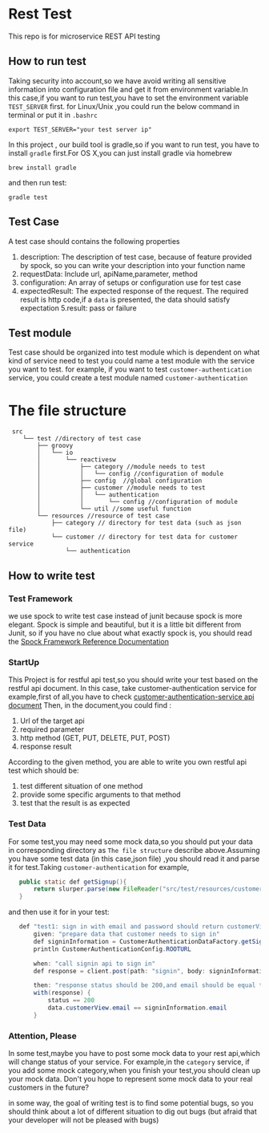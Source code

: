 # Rest Test
This repo is for microservice REST API testing
## How to run test
Taking security into account,so we have avoid writing all sensitive information into configuration file
and get it from environment variable.In this case,if you want to run  test,you have to 
set the environment variable `TEST_SERVER` first.
for Linux/Unix ,you could run the below command in terminal or put it in `.bashrc`
```
export TEST_SERVER="your test server ip"
```
In this project , our build tool is gradle,so if you want to run test,
you have to install `gradle` first.For OS X,you can just install gradle via homebrew
```
brew install gradle
```
and then run test:
```
gradle test
```
## Test Case
A test case should contains the following properties
1. description: The description of test case, because of feature provided by spock, so you can write your description into your function name 
2. requestData: Include url, apiName,parameter, method
3. configuration: An array of setups or configuration use for test case
4. expectedResult: The expected response of the request. The required result is 
http code,if a `data` is presented, the data should satisfy expectation
5.result: pass or failure
## Test module
Test case should be organized into test module which is dependent on what kind of service need to test
you could name a test module with the service you want to test. for example, if you want to test
 `customer-authentication` service, you could create a test module named `customer-authentication`

# The file structure
```
 src
    └── test //directory of test case
        ├── groovy
        │   └── io
        │       └── reactivesw
        │           ├── category //module needs to test
        │           │   └── config //configuration of module
        │           ├── config  //global configuration
        │           ├── customer //module needs to test
        │           │   └── authentication
        │           │       └── config //configuration of module
        │           └── util //some useful function
        └── resources //resource of test case
            ├── category // directory for test data (such as json file) 
            └── customer // directory for test data for customer service
                └── authentication

```

## How to write test
### Test Framework
we use spock to write test case instead of junit because spock is more elegant. Spock is simple and beautiful, 
but it is a little bit different from Junit, so if you have no clue about what exactly spock is, you should read 
the [Spock Framework Reference Documentation](http://spockframework.org/spock/docs/1.1-rc-3/index.html)
### StartUp
This Project is for restful api test,so you should write your test based on the restful api document. In this case, 
take customer-authentication service for example,first of all,you have to check [customer-authentication-service api document](https://github.com/reactivesw/customer-authentication/blob/master/docs/api.md)
Then, in the document,you could find :
1. Url of the target api
2. required parameter
3. http method (GET, PUT, DELETE, PUT, POST)
4. response result

According to the given method, you are able to write you own restful api test which should be:
1. test different situation of one method
2. provide some specific arguments to that method
3. test that the result is as expected
### Test Data
For some test,you may need  some mock data,so you should put your data in corresponding directory as
 `The file structure` describe above.Assuming you have some test data (in this case,json file) ,you should
read it and parse it for test.Taking `customer-authentication` for example,
 ```java
    public static def getSignup(){
        return slurper.parse(new FileReader("src/test/resources/customer/authentication/SignUp.json"))
    }
 ```
 and then use it for in your test:
 ```java
    def "test1: sign in with email and password should return customerView and the status of response should be 200"() {
        given: "prepare data that customer needs to sign in"
        def signinInformation = CustomerAuthenticationDataFactory.getSignin().validCustomer
        println CustomerAuthenticationConfig.ROOTURL

        when: "call signin api to sign in"
        def response = client.post(path: "signin", body: signinInformation, requestContentType: "application/json")

        then: "response status should be 200,and email should be equal to given signinInformation"
        with(response) {
            status == 200
            data.customerView.email == signinInformation.email
        }
 ```
### Attention, Please
In some test,maybe you have to post some mock data to your rest api,which will change status of your
service. For example,in the `category` service, if you add some mock category,when you finish your
test,you should clean up your mock data. Don't you hope to represent some mock data to your real customers
in the future?

in some way, the goal of writing test is to find some potential bugs, so you should think about a lot
of different situation to dig out bugs (but afraid that your developer will not be pleased with bugs)